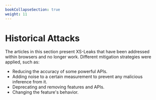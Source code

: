 ```yaml
---
bookCollapseSection: true
weight: 11
---
```


# Historical Attacks

The articles in this section present XS-Leaks that have been addressed within browsers and no longer work. Different mitigation strategies were applied, such as:

- Reducing the accuracy of some powerful APIs.
- Adding noise to a certain measurement to prevent any malicious inference from it.
- Deprecating and removing features and APIs.
- Changing the feature's behavior.
